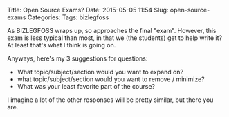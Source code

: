 Title: Open Source Exams?
Date: 2015-05-05 11:54
Slug: open-source-exams
Categories: 
Tags: bizlegfoss

As BIZLEGFOSS wraps up, so approaches the final "exam". However, this exam is less typical than most, in that we (the students) get to help write it? At least that's what I think is going on.

Anyways, here's my 3 suggestions for questions:

- What topic/subject/section would you want to expand on?
- what topic/subject/section would you want to remove / minimize?
- What was your least favorite part of the course?

I imagine a lot of the other responses will be pretty similar, but there you are.